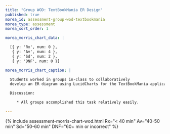 ```yaml
---
title: "Group WOD: TextBookMania ER Design"
published: true
morea_id: assessment-group-wod-textbookmania
morea_type: assessment
morea_sort_order: 1

morea_morris_chart_data: |

  [{ y: 'Rx', num: 0 },
   { y: 'Av', num: 4 },
   { y: 'Sd', num: 2 },
   { y: 'DNF', num: 0 }]

morea_morris_chart_caption: |

  Students worked in groups in-class to collaboratively 
  develop an ER diagram using LucidCharts for the TextBookMania application.

  Discussion:

     * All groups accomplished this task relatively easily.

---
```


{%  include assessment-morris-chart-wod.html Rx="< 40 min" Av="40-50 min" Sd="50-60 min" DNF="60+ min or incorrect"  %}


